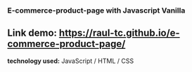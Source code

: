 ### E-commerce-product-page with Javascript Vanilla

## **Link demo:** https://raul-tc.github.io/e-commerce-product-page/

**technology used:** JavaScript / HTML / CSS
